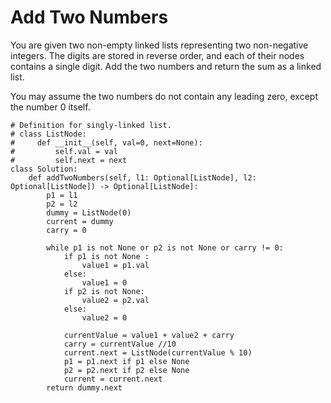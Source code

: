 # Add Two Numbers

You are given two non-empty linked lists representing two non-negative integers. The digits are stored in reverse order, and each of their nodes contains a single digit. Add the two numbers and return the sum as a linked list.

You may assume the two numbers do not contain any leading zero, except the number 0 itself.
 

```
# Definition for singly-linked list.
# class ListNode:
#     def __init__(self, val=0, next=None):
#         self.val = val
#         self.next = next
class Solution:
    def addTwoNumbers(self, l1: Optional[ListNode], l2: Optional[ListNode]) -> Optional[ListNode]:
        p1 = l1
        p2 = l2
        dummy = ListNode(0)
        current = dummy
        carry = 0
        
        while p1 is not None or p2 is not None or carry != 0:
            if p1 is not None :
                value1 = p1.val
            else:
                value1 = 0
            if p2 is not None:
                value2 = p2.val
            else:
                value2 = 0
                
            currentValue = value1 + value2 + carry
            carry = currentValue //10
            current.next = ListNode(currentValue % 10)
            p1 = p1.next if p1 else None
            p2 = p2.next if p2 else None
            current = current.next
        return dummy.next
            
    
        
```

